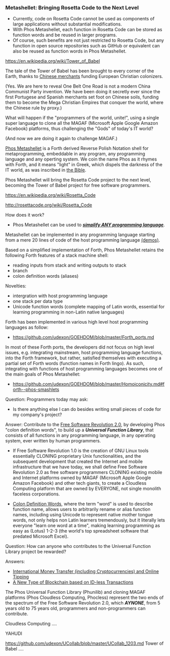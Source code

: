 ### Metashellet: Bringing Rosetta Code to the Next Level

- Currently, code on Rosetta Code cannot be used as components of large applications without substantial modifications.
- With Phos Metashellet, each function in Rosetta Code can be stored as function words and be reused in larger programs. 
- Of course, such benefits are not just restricted to Rosetta Code, but any function in open source repositories such as GitHub or equivalent can also be reused as function words in Phos Metashellet.

https://en.wikipedia.org/wiki/Tower_of_Babel

The tale of the Tower of Babel has been brought to every corner of the Earth, thanks to [Chinese merchants](https://en.wikipedia.org/wiki/Howqua) funding European Christian colonizers.

(Yes. We are here to reveal One Belt One Road is not a modern China Communist Party invention. We have been doing it secretly ever since the first Portugese and Spanish merchants set foot on Chinese soils, funding them to become the Mega Christian Empires that conquer the world, where the Chinese rule by proxy.)

What will happen if the "programmers of the world, unite!", using a single super language to clone all the MAGAF (Microsoft Apple Google Amazon Facebook) platforms, thus challenging the "Gods" of today's IT world?

(And now we are doing it again to challenge MAGAF.)

[Phos Metashellet](https://github.com/udexon/Metashellet/blob/master/README.md) is a Forth derived Reverse Polish Notation shell for metaprogramming, embeddable in any program, any programming language and any operting system. We coin the name Phos as it rhymes with Forth, and it means "light" in Greek, which dispels the darkness of the IT world, as was inscribed in [the Bible](https://en.wikipedia.org/wiki/Let_there_be_light).

Phos Metashellet will bring the Rosetta Code project to the next level, becoming the Tower of Babel project for free software programmers.

https://en.wikipedia.org/wiki/Rosetta_Code

http://rosettacode.org/wiki/Rosetta_Code

How does it work?

- Phos Metashellet can be used to [___simplify ANY programming language___](https://github.com/udexon/Metashellet/blob/master/README.md#simplifying-any-programming-language). 

Metashellet can be implemented in any programming language starting from a mere 20 lines of code of the host programming language [(demos)](https://github.com/udexon/Metashellet/blob/master/README.md#phos-metashellet-for-php-and-javascript). 

Based on a simplified implementation of Forth, Phos Metashellet retains the following Forth features of a stack machine shell:
- reading inputs from stack and writing outputs to stack
- branch
- colon definition words (aliases)

Novelties:
- intergration with host programming language
- one stack per data type
- Unicode function words (complete mapping of Latin words, essential for learning programming in non-Latin native languages)

Forth has been implemented in various high level host programming languages as follow:

- https://github.com/udexon/GOEHDOM/blob/master/Forth_ports.md

In most of these Forth ports, the developers did not focus on high level issues, e.g. integrating mainstream, host programming language functions, into the Forth framework, but rather, satisfied themselves with executing a partial set of Forth words (function names in Forth lingo). As such, integrating with functions of host programming languages becomes one of the main goals of Phos Metashellet:

- https://github.com/udexon/GOEHDOM/blob/master/Homoiconicity.md#forth--phos-smashlets

Question: Programmers today may ask:
- Is there anything else I can do besides writing small pieces of code for my company's project?

Answer: Contribute to the [Free Software Revolution 2.0](https://github.com/udexon/Metashellet/blob/master/README.md#free-software-revolution-20), by developing Phos "colon definition words", to build up a ___Universal Function Library___, that consists of all functions in any programming language, in any operating system, ever written by human programmers.

- If Free Software Revolution 1.0 is the creation of GNU Linux tools essentially CLONING proprietary Unix functionalities, and the subsequent development that created the Internet and mobile infrastructure that we have today, we shall define Free Software Revolution 2.0 as free software programmers CLONING existing mobile and Internet platforms owned by MAGAF (Microsoft Apple Google Amazon Facebook) and other tech giants, to create a Cloudless Computing platform that are owned by EVERYONE, not single monolith faceless corporations.

- [Colon Definition Words](https://github.com/udexon/Metashellet#long-term-goals-of-metashellet), where the term "word" is used to describe function name, allows users to arbitrarily rename or alias function names, including using Unicode to represent native mother tongue words, not only helps non Latin learners tremendously, but it literally lets everyone "learn one word at a time", making learning programming as easy as (Lotus) 1-2-3 (the world's top spreadsheet software that predated Microsoft Excel).


Question: How can anyone who contributes to the Universal Function Library project be rewarded?

Answers: 
- [International Money Transfer (including Cryptocurrencies) and Online Tipping](https://github.com/udexon/EMYL/blob/master/E003_Online_Tipping.md)
- [A New Type of Blockchain based on ID-less Transactions](https://github.com/udexon/XIDT#a-new-type-of-blockchain-based-on-id-less-transactions)

The Phos Universal Function Library (Phunilib) and cloning MAGAF platforms (Phos Cloudless Computing, Phocless) represent the two ends of the spectrum of the Free Software Revolution 2.0, which ___AYNONE___, from 5 years old to 75 years old, programmers and non-programmers can contribute.

Cloudless Computing ....

YAHUDI

https://github.com/udexon/UCollab/blob/master/UCollab_1203.md
Tower of Babel .... 
